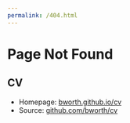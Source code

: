 ```yaml
---
permalink: /404.html
---
```


# Page Not Found

## CV

* Homepage: [bworth.github.io/cv](https://bworth.github.io/cv)
* Source: [github.com/bworth/cv](https://github.com/bworth/cv)
